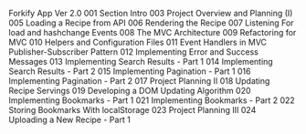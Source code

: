 Forkify App Ver 2.0
001 Section Intro
003 Project Overview and Planning (I)
005 Loading a Recipe from API
006 Rendering the Recipe
007 Listening For load and hashchange Events
008 The MVC Architecture
009 Refactoring for MVC
010 Helpers and Configuration Files
011 Event Handlers in MVC Publisher-Subscriber Pattern
012 Implementing Error and Success Messages
013 Implementing Search Results - Part 1
014 Implementing Search Results - Part 2
015 Implementing Pagination - Part 1
016 Implementing Pagination - Part 2
017 Project Planning II
018 Updating Recipe Servings
019 Developing a DOM Updating Algorithm
020 Implementing Bookmarks - Part 1
021 Implementing Bookmarks - Part 2
022 Storing Bookmarks With localStorage
023 Project Planning III
024 Uploading a New Recipe - Part 1